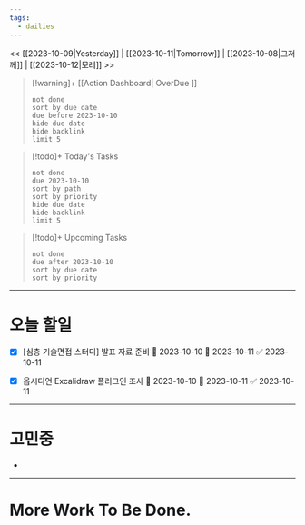 ```yaml
---
tags:
  - dailies
---
```

<< [[2023-10-09|Yesterday]] | [[2023-10-11|Tomorrow]] | [[2023-10-08|그저께]] | [[2023-10-12|모레]] >>

> [!warning]+ [[Action Dashboard| OverDue ]]
> ```tasks
> not done
> sort by due date
> due before 2023-10-10
> hide due date
> hide backlink
> limit 5
> ```

> [!todo]+ Today's Tasks
> ```tasks
> not done
> due 2023-10-10
> sort by path
> sort by priority
> hide due date
> hide backlink
> limit 5
> ```

> [!todo]+ Upcoming Tasks
> ```tasks  
> not done  
> due after 2023-10-10
> sort by due date
> sort by priority  

---
# 오늘 할일
- [x] [심층 기술면접 스터디] 발표 자료 준비 🛫 2023-10-10 📅 2023-10-11 ✅ 2023-10-11
- [x] 옵시디언 Excalidraw 플러그인 조사 🛫 2023-10-10 📅 2023-10-11 ✅ 2023-10-11


---

# 고민중
- 

---

# More Work To Be Done.

